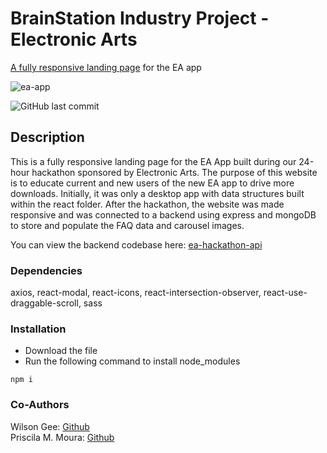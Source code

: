 # BrainStation Industry Project - Electronic Arts

[A fully responsive landing page](https://ea-hackathon.vercel.app/) for the EA app

![ea-app](https://user-images.githubusercontent.com/43556396/209019316-f6c2e732-7a12-4d70-b6a7-ca78657117a6.png)

![GitHub last commit](https://img.shields.io/github/last-commit/jackytam2020/ea-hackathon)
## Description
This is a fully responsive landing page for the EA App built during our 24-hour hackathon sponsored by Electronic Arts. The purpose of this website is to educate current and new users of the new EA app to drive more downloads. Initially, it was only a desktop app with data structures built within the react folder. After the hackathon, the website was made responsive and was connected to a backend using express and mongoDB to store and populate the FAQ data and carousel images.

You can view the backend codebase here:
[ea-hackathon-api](https://github.com/jackytam2020/ea-hackathon-api)

### Dependencies
axios, react-modal, react-icons, react-intersection-observer, react-use-draggable-scroll, sass

### Installation 
* Download the file
* Run the following command to install node_modules

```
npm i
```
### Co-Authors
Wilson Gee: [Github](https://github.com/wilsonn-g) <br/>
Priscila M. Moura: [Github](https://github.com/PriscilaMMoura)
